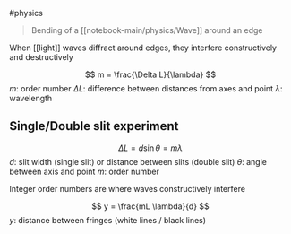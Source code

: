 #physics 

> Bending of a [[notebook-main/physics/Wave]] around an edge

When [[light]] waves diffract around edges, they interfere constructively and destructively

$$ m = \frac{\Delta L}{\lambda} $$
$m$: order number
$\Delta L$: difference between distances from axes and point
$\lambda$: wavelength

## Single/Double slit experiment
$$ \Delta L = d \sin \theta = m \lambda $$
$d$: slit width (single slit) or distance between slits (double slit)
$\theta$: angle between axis and point
$m$: order number

Integer order numbers are where waves constructively interfere

$$ y = \frac{mL \lambda}{d} $$
$y$: distance between fringes (white lines / black lines)